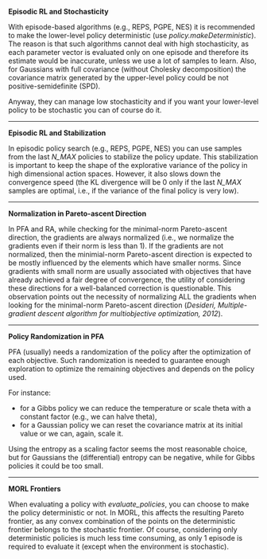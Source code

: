 **Episodic RL and Stochasticity**

With episode-based algorithms (e.g., REPS, PGPE, NES) it is recommended to make the lower-level policy deterministic (use *policy.makeDeterministic*).
The reason is that such algorithms cannot deal with high stochasticity, as each parameter vector is evaluated only on one episode and therefore its estimate would be inaccurate, unless we use a lot of samples to learn. 
Also, for Gaussians with full covariance (without Cholesky decomposition) the covariance matrix generated by the upper-level policy could be not positive-semidefinite (SPD).

Anyway, they can manage low stochasticity and if you want your lower-level policy to be stochastic you can of course do it.

___
**Episodic RL and Stabilization**

In episodic policy search (e.g., REPS, PGPE, NES) you can use samples from the last *N_MAX* policies to stabilize the policy update. This stabilization is important to keep the shape of the explorative variance of the policy in high dimensional action spaces. However, it also slows down the convergence speed (the KL divergence will be 0 only if the last *N_MAX* samples are optimal, i.e., if the variance of the final policy is very low).

___
**Normalization in Pareto-ascent Direction**

In PFA and RA, while checking for the minimal-norm Pareto-ascent direction, the gradients are always normalized (i.e., we normalize the gradients even if their norm is less than 1). If the gradients are not normalized, then the minimial-norm Pareto-ascent direction is expected to be mostly influenced by the elements which have smaller norms. Since gradients with small norm are usually associated with objectives that have already achieved a fair degree of convergence, the utility of considering these directions for a well-balanced correction is questionable. 
This observation points out the necessity of normalizing ALL the gradients when looking for the minimal-norm Pareto-ascent direction (*Desideri, Multiple-gradient descent algorithm for multiobjective optimization, 2012*).

___
**Policy Randomization in PFA**

PFA (usually) needs a randomization of the policy after the optimization of each objective. Such randomization is needed to guarantee enough exploration to optimize the remaining objectives and depends on the policy used. 

For instance: 
- for a Gibbs policy we can reduce the temperature or scale theta with a constant factor (e.g., we can halve theta),
- for a Gaussian policy we can reset the covariance matrix at its initial value or we can, again, scale it.

Using the entropy as a scaling factor seems the most reasonable choice, but for Gaussians the (differential) entropy can be negative, while for Gibbs policies it could be too small.

___
**MORL Frontiers**

When evaluating a policy with *evaluate_policies*, you can choose to make the policy deterministic or not. In MORL, this affects the resulting Pareto frontier, as any convex combination of the points on the deterministic frontier belongs to the stochastic frontier.
Of course, considering only deterministic policies is much less time consuming, as only 1 episode is required to evaluate it (except when the environment is stochastic).
